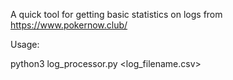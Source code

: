 A quick tool for getting basic statistics on logs from https://www.pokernow.club/

Usage:

python3 log_processor.py <log_filename.csv>